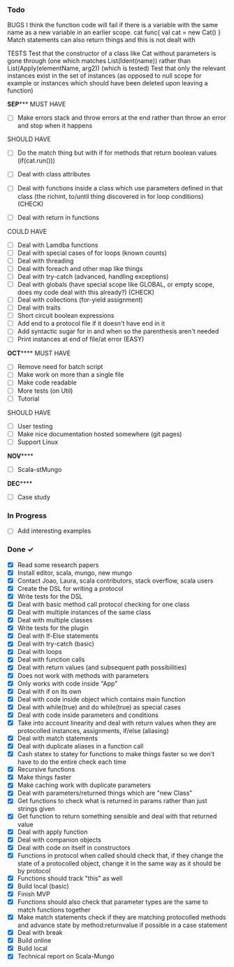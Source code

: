 


### Todo
BUGS
I think the function code will fail if there is a variable with 
the same name as a new variable in an earlier scope.
cat
func{
	val cat = new Cat()
}
Match statements can also return things and this is not dealt with

TESTS
Test that the constructor of a class like Cat without parameters is gone through (one which matches List(Ident(name)) rather than List(Apply(elementName, arg2)) (which is tested)
Test that only the relevant instances exist in the set of instances (as opposed to null scope for example or instances which should have been deleted upon leaving a function)

************SEP***************
MUST HAVE
- [ ] Make errors stack and throw errors at the end rather than throw an error and stop when it happens

SHOULD HAVE
- [ ] Do the match thing but with if for methods that return boolean values (if(cat.run()))
- [ ] Deal with class attributes
- [ ] Deal with functions inside a class which use parameters defined in that class (the richint, to/until thing discovered in for loop conditions) (CHECK)
- [ ] Deal with return in functions


COULD HAVE
- [ ] Deal with Lamdba functions
- [ ] Deal with special cases of for loops (known counts)
- [ ] Deal with threading
- [ ] Deal with foreach and other map like things
- [ ] Deal with try-catch (advanced, handling exceptions)
- [ ] Deal with globals (have special scope like GLOBAL, or empty scope, does my code deal with this already?) (CHECK)
- [ ] Deal with collections (for-yield assignment)
- [ ] Deal with traits
- [ ] Short circuit boolean expressions
- [ ] Add end to a protocol file if it doesn't have end in it
- [ ] Add syntactic sugar for in and when so the parenthesis aren't needed
- [ ] Print instances at end of file/at error (EASY)

************OCT****************
MUST HAVE
- [ ] Remove need for batch script
- [ ] Make work on more than a single file
- [ ] Make code readable
- [ ] More tests (on Util)
- [ ] Tutorial

SHOULD HAVE
- [ ] User testing
- [ ] Make nice documentation hosted somewhere (git pages)
- [ ] Support Linux

************NOV****************
- [ ] Scala-stMungo

************DEC****************
- [ ] Case study 


### In Progress
- [ ] Add interesting examples


### Done ✓

- [x] Read some research papers
- [x] Install editor, scala, mungo, new mungo
- [x] Contact Joao, Laura, scala contributors, stack overflow, scala users
- [x] Create the DSL for writing a protocol
- [x] Write tests for the DSL
- [x] Deal with basic method call protocol checking for one class
- [x] Deal with multiple instances of the same class
- [x] Deal with multiple classes
- [x] Write tests for the plugin
- [x] Deal with If-Else statements 
- [x] Deal with try-catch (basic)
- [x] Deal with loops
- [x] Deal with function calls
- [x] Deal with return values (and subsequent path possibilities)
- [x] Does not work with methods with parameters
- [x] Only works with code inside "App"
- [x] Deal with if on its own
- [x] Deal with code inside object which contains main function 
- [x] Deal with while(true) and do while(true) as special cases
- [x] Deal with code inside parameters and conditions
- [x] Take into account linearity and deal with return values when they are protocolled instances, assignments, if/else (aliasing)
- [x] Deal with match statements
- [x] Deal with duplicate aliases in a function call
- [x] Cash statex to statey for functions to make things faster so we don't have to do the entire check each time 
- [x] Recursive functions
- [x] Make things faster
- [x] Make caching work with duplicate parameters
- [x] Deal with parameters/returned things which are "new Class"
- [x] Get functions to check what is returned in params rather than just strings given 
- [x] Get function to return something sensible and deal with that returned value
- [x] Deal with apply function
- [x] Deal with companion objects
- [x] Deal with code on itself in constructors
- [x] Functions in protocol when called should check that, if they change the state of a protocolled object, change it in the same way as it should be by protocol
- [x] Functions should track "this" as well
- [x] Build local (basic)
- [x] Finish MVP 
- [x] Functions should also check that parameter types are the same to match functions together
- [x] Make match statements check if they are matching protocolled methods and advance state by method:returnvalue if possible in a case statement
- [x] Deal with break
- [x] Build online
- [x] Build local
- [x] Technical report on Scala-Mungo